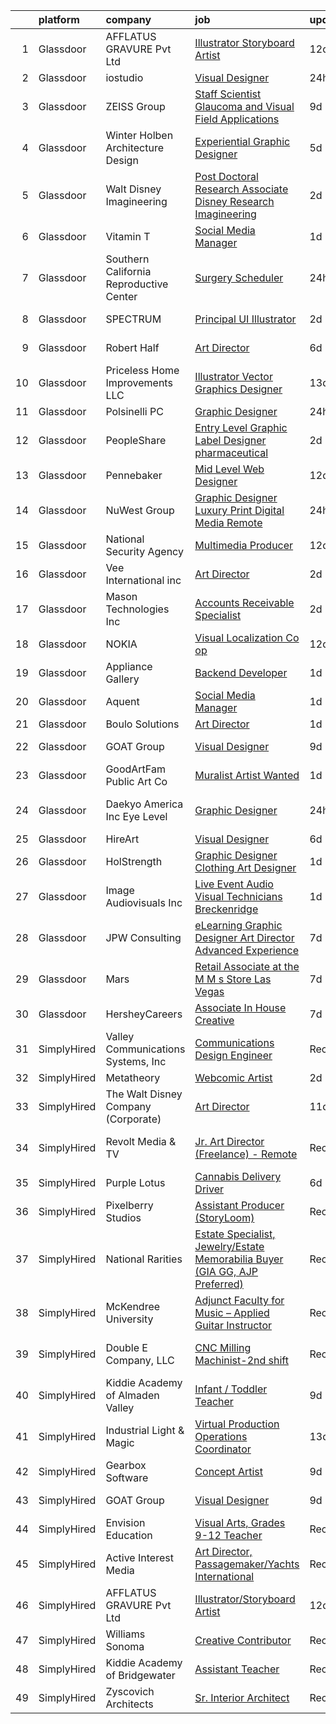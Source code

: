 

|    | platform    | company                                 | job                                                                                                                                                                                                                                                                                                                                                                                                                                                                                                                                                                                                                                                                                                                                                                                                                                                                                                                                                                                                                                                                        | update_time   | location                    |
|---:|:------------|:----------------------------------------|:---------------------------------------------------------------------------------------------------------------------------------------------------------------------------------------------------------------------------------------------------------------------------------------------------------------------------------------------------------------------------------------------------------------------------------------------------------------------------------------------------------------------------------------------------------------------------------------------------------------------------------------------------------------------------------------------------------------------------------------------------------------------------------------------------------------------------------------------------------------------------------------------------------------------------------------------------------------------------------------------------------------------------------------------------------------------------|:--------------|:----------------------------|
|  1 | Glassdoor   | AFFLATUS GRAVURE Pvt Ltd                | [Illustrator Storyboard Artist](https://www.glassdoor.com/partner/jobListing.htm?pos=130&ao=1136043&s=58&guid=000001821f8c5714a59b5928d08d68de&src=GD_JOB_AD&t=SR&vt=w&ea=1&cs=1_23368a45&cb=1658386667724&jobListingId=1007993914012&jrtk=3-0-1g8foolqjklvv801-1g8foolr3jcbi800-c403801fa18c8bfc-)                                                                                                                                                                                                                                                                                                                                                                                                                                                                                                                                                                                                                                                                                                                                                                        | 12d           | Remote                      |
|  2 | Glassdoor   | iostudio                                | [Visual Designer](https://www.glassdoor.com/partner/jobListing.htm?pos=127&ao=1136043&s=58&guid=000001821f8c5714a59b5928d08d68de&src=GD_JOB_AD&t=SR&vt=w&cs=1_d253d57d&cb=1658386667724&jobListingId=1008017607919&jrtk=3-0-1g8foolqjklvv801-1g8foolr3jcbi800-135c4ac9316f0e35-)                                                                                                                                                                                                                                                                                                                                                                                                                                                                                                                                                                                                                                                                                                                                                                                           | 24h           | Remote                      |
|  3 | Glassdoor   | ZEISS Group                             | [Staff Scientist   Glaucoma and Visual Field Applications](https://www.glassdoor.com/partner/jobListing.htm?pos=105&ao=1110586&s=58&guid=000001821f8c5714a59b5928d08d68de&src=GD_JOB_AD&t=SR&vt=w&cs=1_0b6c4335&cb=1658386667721&jobListingId=1007998783325&cpc=32EE424DE2B657EB&jrtk=3-0-1g8foolqjklvv801-1g8foolr3jcbi800-b7af2ba83ee4bf3c--6NYlbfkN0APGjrfuLgE7GmOqvlNb-vrbT_Hjdj5DhKxRQaYk8SXBnmOwZaoUr917AJKcF3O52tZXwhiAboMlMwM7t0ufb33Op8mTvd1Hb6tdMVnC_sz1i0BGQPQcsbSP0gR794OuTTonRTljl-fEn4fH90VdyEy1o49lYzVN-xC0ROgNlr5oZlPWGXgrFaNzJoCVImmKLd3VDmqkFe5zVufPIuJQkNq8aNzymqPxE6h5-GHJT1U34-lXbaQm5e-K8KZgqUnTY_LSWPB34bIBYgpxKluRWZ7gjU8yVXjxdnd3q9eZRMDsyYb4UT7JIQE8g4hS3s7x9coBXzZADQUnRH9Jg50SslRPfN0-uDMxhFuYas6ocpuyjd32IjFTTftAKkZmCteBSipnaQ22jc_rzkX2qtHIM63U2uhM-TpDvUrTS_bhEZOJj_yG8RLErc6AlAT7xcS6VtUzaSUTWy_W_ZFBxkY5wh6QCZwNUaTTOjL4rbyZggVnxp4axA3YO5scahK7zQ00msjG_SJwUr_od-sOE51eks4NlO2pXDux0oyrdabey2L-fT_7MpPpzUViiYU1s5saZ4HT2MZCsV5kpdLJFOOvrMzunahmFxfLVpTVTH3WrPtgqQMr9ZU1FszkKe3Mh6trEcYNNxD9_IyvRYY_xBquhFsMuvT3P9vASIOa2x7xhGj8Q%3D%3D) | 9d            | Dublin, CA                  |
|  4 | Glassdoor   | Winter Holben Architecture   Design     | [Experiential Graphic Designer](https://www.glassdoor.com/partner/jobListing.htm?pos=108&ao=1110586&s=58&guid=000001821f8c5714a59b5928d08d68de&src=GD_JOB_AD&t=SR&vt=w&ea=1&cs=1_d18059fc&cb=1658386667722&jobListingId=1008007939737&cpc=1CBFC3E34E2A31FF&jrtk=3-0-1g8foolqjklvv801-1g8foolr3jcbi800-7533a7de50abdb8d--6NYlbfkN0D9WMuHyiUFRAVMw1vLb9mgfRMEuOrfRtKWHTw0J5TN7iSKJUY5pXAqhTZVih5QvTBCVu0gudC-AyRxMoVKMBCKILS4UVqwaUvznjP7OZ-xIqYT1P5laE94P7I490BgUA4ShgKyP-N1lvatgl1PBSlcSFxr57yeaBThktCu2K62TgU-b0K39lsgXeVKdPgHe4kycR8Y77Tf_dY3ZvEQs7sYcyM0V0pPAXPXLWoOEixaMI9O1xlqQbGrGfNq7BFuew8xL0yP-6hxlV8Fkoe07KEyAEG8Qfr1k7ZPOeaVuXUL0mvFNzQ0IecStx_6YNaMk8YwU9bU9G0GZ1koX6CZm5UNiEZim02c8q46IlNbQZBFfeU_rpppXK-wRTmhKpDWjDI3l9t0tHNiqovmyV71eklKpNwhhWmtHgfrLUM4mQaPIoIoiaL6VACQXTTfXgjujbNRACmZMz91e3aYCtSoEcDun0J1O3PjJbBa_3kwPbsxDLsSjPdFqy50l3aiw-mUD0my-vhriZs7yQ%3D%3D)                                                                                                                                                                                       | 5d            | Kittery, ME                 |
|  5 | Glassdoor   | Walt Disney Imagineering                | [Post Doctoral Research Associate  Disney Research Imagineering](https://www.glassdoor.com/partner/jobListing.htm?pos=109&ao=1110586&s=58&guid=000001821f8c5714a59b5928d08d68de&src=GD_JOB_AD&t=SR&vt=w&cs=1_c67f6a09&cb=1658386667722&jobListingId=1008011554138&cpc=84DBBAA61F05C438&jrtk=3-0-1g8foolqjklvv801-1g8foolr3jcbi800-d0897aefc757231c--6NYlbfkN0DAFTyt7pbDCC2JPO79CSdi1dIb81yjczP5qsKcZIxgiYm3-7g-689UDqHItQTwke_hFTbhKP5CtjmQ-yRvez1wZHkagfN8YsoIQVhHkoT8Dan3narAbrli8cz1R4zr7VvZvQj6n4Pmu17CtoJVhqU_4xurgF7Ll27reiW8orgoDG1Y_KklDZhC4_a6VlOvfW7bvR0Qwc8jglmm5Sb8g8sf4-JsVZpUk_jvauefMEojBgfT9S43XBuJaVS1vAu4kYK9YjxlRZG_YAnG8RmswvsJfzNbQVGwG5G45AXXL7mF-g04HkCH3tCizHbzI1wgHvU_LiwUiaHMXZ_tO9YBK0lM_ls-OTeppphjvAZOqtHLP-MYwImKIPX_Z9DaX8OP-n7n1cy05BmojRFKlJp1qnAJ9vWoFpyedJSys19ZbJ6c4k6D74A2cZGo)                                                                                                                                                                                                                                                       | 2d            | Glendale, CA                |
|  6 | Glassdoor   | Vitamin T                               | [Social Media Manager](https://www.glassdoor.com/partner/jobListing.htm?pos=124&ao=1110586&s=58&guid=000001821f8c5714a59b5928d08d68de&src=GD_JOB_AD&t=SR&vt=w&cs=1_01414340&cb=1658386667723&jobListingId=1008016071593&cpc=F41FEAB56D215062&jrtk=3-0-1g8foolqjklvv801-1g8foolr3jcbi800-f2585e7284d2fde0--6NYlbfkN0DMrcEu7yrtATojKJA7cEzGQ3FdRGWLh0CZQInL4ECGI6k5tN82kdM0OKoro5eXmjoPaHOEqXxOHcUYCioDbqa4dPDtwsQyrnDgFLtfhsf-zncfR2lrnZnjhOK9KeCKbdtcHqrv-9A4IK2NpwT3Vw59dlThJqdTqrWaQzGImu7EovgyX-R9NJl-c-FV_an8XaSiNpjB2QLwLYqnqN-lK7D30WsiwZGd2u9yaelMaJ0T13SE53gumNpoinI_2U8tYPwDKgbgzxgVW70lcNS_NA2cepDmOYPr5-jC3zv_rle1GsD8RqqIPhB2XaQrQgiMkBsgcwYqKhU_Fu77XHkfWFZDiOW-ROtU-k3RWaNo9fLlezzEmJG8mV_Eg89dvFh_g50mx0NXzQwOGSdNDllICY5H4pu9kjWRlRKJitV0Di2QcK_bym4Lqk7Ktkpz6b0wkxrMOBlmcdEOxU0a-Me3DjpO)                                                                                                                                                                                                                                                                 | 1d            | Remote                      |
|  7 | Glassdoor   | Southern California Reproductive Center | [Surgery Scheduler](https://www.glassdoor.com/partner/jobListing.htm?pos=112&ao=1110586&s=58&guid=000001821f8c5714a59b5928d08d68de&src=GD_JOB_AD&t=SR&vt=w&ea=1&cs=1_61d0aeee&cb=1658386667722&jobListingId=1008017811723&cpc=C19BE7EA145E205E&jrtk=3-0-1g8foolqjklvv801-1g8foolr3jcbi800-daf10fbd58ac30ad--6NYlbfkN0AY4guaBc_odNxnJHTncvfwFu86WvDwtbc_K-gSZc1x5K7wdWHYCJnRgF87OO1rppGfTstEPVpo-ar4SBGoT7lyrink2XAlGTIyZEQG9udwm2VnFhgsYCkNQJJpxb062Ju_sTA6JGox9ME-qchQrGIkd__xlOze_Ub_CjJMV0gGxCJc9Z7i08jNJ3ZhRwyc05rSiOXOyJb8Byjyare6uESlyg31ymKr7dwzHu--iDAT9_hSaT-r3oIZXJNmQPIZGPwmYOOGMobBX9M45WPK2OroXD6CiwhfFjanBWXUD7SOWyln065gwE_H-XuTgX-HY5ScQCqfohIyOXZsrhFgWR6YZWhjt3uB6odPbeDNnhOWQnZHSlT6wN39tfbdhyqmijqIE5ipxeE6pnOoD7QmB5NiPSYqTUeZwtqB8tVjR8sSDiEadJOoWfN4prXal4doKuR2AY6A4HX30-Nn2PLZAv_YF9H669uZOCRghTO-S-vGJbMD2PSPR-Eb0uKXlFbNR9E%3D)                                                                                                                                                                                                                 | 24h           | Beverly Hills, CA           |
|  8 | Glassdoor   | SPECTRUM                                | [Principal UI Illustrator](https://www.glassdoor.com/partner/jobListing.htm?pos=103&ao=1110586&s=58&guid=000001821f8c5714a59b5928d08d68de&src=GD_JOB_AD&t=SR&vt=w&cs=1_9ba370f1&cb=1658386667721&jobListingId=1008011648415&cpc=45DC3EB807283E85&jrtk=3-0-1g8foolqjklvv801-1g8foolr3jcbi800-045b5fe4a8fb1e47--6NYlbfkN0CeXNZYxOzgf11O9-TFJft4I5QLQjKTqoL33Rtx55G7TvJvoeF0OvnalWemQxNwsZvsXfljO0pRJIZulxY4Iww7HpXjXm-Gtpr_D1bpL4IwuUPQ6unsPUN9jJ_r1utxd2no0-UO9nklFhM2lh-lhzvm1nJccMHKQssX3qaw77bvydaevaawfbZ_i24bbkjThY24fP85dmkMwDnvzXLEVwdN8AIc5ZMpHf-5cWhyo6PusJly-6Y41gI6vi0f0g3zVwli-OIQL8TnOkls5WD0szGcWsgBGewUP-Lvbw6GHbOV5G5ntjeIlwqOcxeAGrshnk43qtnVutoCmhvwonHHAgJUaNkmyNz09Z51_sK2Coe4mQE5ybQwZea_NlbpKkF2cbIZ9Nh8OfcbVOvArGx9Q35w4gO0K0T3FzHpCabGsZPUkSgdPkiZZdpQ)                                                                                                                                                                                                                                                                                             | 2d            | Greenwood Village, CO       |
|  9 | Glassdoor   | Robert Half                             | [Art Director](https://www.glassdoor.com/partner/jobListing.htm?pos=121&ao=1110586&s=58&guid=000001821f8c5714a59b5928d08d68de&src=GD_JOB_AD&t=SR&vt=w&ea=1&cs=1_2c09005e&cb=1658386667723&jobListingId=1008006806082&cpc=451933188B21919D&jrtk=3-0-1g8foolqjklvv801-1g8foolr3jcbi800-189adaf153f90673--6NYlbfkN0CpzDdaQkua3np5pkmj49lKioZwmwxQ-yx5plwbYmV_M_naZz0UvX_-3Rym5RFfVn4BtoAGkewSplp9mAj4eT5jUwDfKOyoZXSfsb1jFh7dJIZ6rWxGJo9J6rSQqSqCXU7q8Vl9Ke0jn7_3ta96pVOIFnKt620_OgbLt1l25OEWsPGEeleBsmRwSd_mNU0YKypRDs-a8d6Q47jQWVzQSeqyWQgO8gFcVuraar6Oq-M-P6JJigzZBJK4vE9PI0NjFb6CQwUqPMJl_MfIw4lQm-i_elPR2z5nyfYK1jogf87MXWmWicabhoICu9hGiA_zNOQuTPkwHD04iQfaGDB3nHFjFiTyAbhDowk7FzvMg6YafW791_0L1BUmLxfk6LIaImIQEC8Pl5xN4bBeqssK67wfF_jd-cNK5Tzj7zdoK0OXptr0wls3XpYACCa-FqwHGztL0d6kShLOe2BrLv8ToM4Fe7wkhYpQwudxmV5s4D1rPL8_iDkzK_DD3xSJGL-w9dUk6HiGd1sQPUYmA_U0t5DtJaTNmS-1NyXa0eOf8-c5YLThrnYkI_sk)                                                                                                                                                                    | 6d            | Santa Monica, CA            |
| 10 | Glassdoor   | Priceless Home Improvements  LLC        | [Illustrator   Vector Graphics Designer](https://www.glassdoor.com/partner/jobListing.htm?pos=111&ao=1110586&s=58&guid=000001821f8c5714a59b5928d08d68de&src=GD_JOB_AD&t=SR&vt=w&ea=1&cs=1_ed03e7ed&cb=1658386667722&jobListingId=1007990351779&cpc=07D58528F3898F33&jrtk=3-0-1g8foolqjklvv801-1g8foolr3jcbi800-2611e5a9059534b8--6NYlbfkN0CO3TUFr4URSSPX6l5TkkvVasDt3AClMGcpanEz9GSmtas3hvN532OzG2KV7dqt_BjTS7KI1YO_YRHQFUtq3mgbsywGwSfCjmcTIVn8kRUrrLpWiQgzocsFqE4Fkmk6LdmdL0_OnbGjrDPxeEu8zEZaoNUSWde3zRV8DzoSYluHBsM0iSMw4YYUIH8cVsz-GWnSXdt2zdKClInXXaUVdkjg_xVqCU4GUePuJYaoAI5sASVU9jcB5OBUhGEgn_MI6QTjp1i5s-x24_ueKffHczP_3hTLUhBQ508JRCVIXcrb8gxJuWsG-nDDsOKKlMsdME_UT8IlDqhBJGTESh8lTWz4vLmFGIMgDzwln5T9HlMCltW2hn1YHWwNJjGoHE3dv7THuvvbSbNDwnRXeydDZyZExPfkiZSJWmg5ZlyjAm0ICaHdatQ-WKQTSTwqgTrXf93BjYzXTIOUAnW8kgmXSXHeEC0Cqp0P-pZAF7FamQQPTJwI3-XRXisDVvfmnoBmeKXQrqTZe10zwighTsuz6w51)                                                                                                                                                                          | 13d           | Brandywine, MD              |
| 11 | Glassdoor   | Polsinelli PC                           | [Graphic Designer](https://www.glassdoor.com/partner/jobListing.htm?pos=115&ao=1110586&s=58&guid=000001821f8c5714a59b5928d08d68de&src=GD_JOB_AD&t=SR&vt=w&ea=1&cs=1_7467477e&cb=1658386667723&jobListingId=1008017682694&cpc=9DC6E4D8324653EE&jrtk=3-0-1g8foolqjklvv801-1g8foolr3jcbi800-a6ed0c7809ee46b8--6NYlbfkN0DabzwOHJTuDmxoknmx9nk_l51Oq8I8VI_I8dHOoLJR4X7_DNkkHhgpPBW3Ar_GKOiFDfyxpgMgmFGlF7OZQPD_lTUx8575yagMq6MrHte5QjyGFuhNKMeSFO0zGzfUj2PeUJ8o5PzEHWzlTGXcBDLJMVb5N9gylJxq690VW3k3gfHhfYDeae5fOLqb2JayOrCJ-COvv8BJIIChyTWtLZstOkEp16rfsDRbZ8vPeXV3dov-IImozh-ZavUxvFdo4l4Vm3In378kYmQfX12DM0Hc-0Tvg8Hh-8iiLdPlMgy_Zvo_0dfaF_qjmMeYvOfNUpRcxwJZ8OObIm_uNAsoIcRiRidRsLoAOffYUeHvIn4X2U8hw2JG-n7M9mJjAf8A1fkSAdKuEToxs_-ekeJpvrq0-UVNvFpvcvRBiZeGgyMFSrNpiTqYKhsCBBlYDqXg9hKwyUa38ABR3CoYOb4PuwgcVZP_63XUH6jS9i4zf6DTrzaZILbqc0WG2sFUsvYlVpOb2mzBZs-Hug%3D%3D)                                                                                                                                                                                                    | 24h           | Remote                      |
| 12 | Glassdoor   | PeopleShare                             | [Entry Level Graphic Label Designer  pharmaceutical ](https://www.glassdoor.com/partner/jobListing.htm?pos=120&ao=1110586&s=58&guid=000001821f8c5714a59b5928d08d68de&src=GD_JOB_AD&t=SR&vt=w&ea=1&cs=1_45b8378e&cb=1658386667723&jobListingId=1008012037000&cpc=F4EED0218A761C36&jrtk=3-0-1g8foolqjklvv801-1g8foolr3jcbi800-9cd65cb3c4429474--6NYlbfkN0ByiknVCCsn-Fdfb-H8YrvvjNLbyRNQUi7msyOYytdPvKndEnLnkpjgiAPxrgdqYlKoVkkodZTx1r5r9egFAnVP4PL-fGLjTUKPDrk2-zUSlwkY1wlB7ClL2QUKmZk_oXpmnslaMn6RAjibgsJ7dWn3M_n5U8Huq7VIRIFckPDm2yPsXWFZhTogfrxvPYIdR0IvZXe0O8KC687kjEEAUHk0lBW2DPG4LBIkMwR_vUSA1VJAYApqsdD3UzvFfTDU7VDdaE7FeTNyW0sGPaT1q2XTztmlvQMP7X1fhLNfwnUphVVYnU53ApA42e2XhnEakH5rGwLB-Dn3rD6b2Y-KYBAPYwtJpstUydsEbaeITGMt4n1y2I6v-oXTm4wBugbcsx0CXU1ficHykgZolgEYcP5na-s8pA9O469jMBefUSx7QTVwTE_LsAewwXex_hg5wlxXKu8JhKrEIb9Ic0S6crDo2GNbCrvC9LBEPAE_9IDKSiGpF_s3nLo6CKuUA7yVpcn-igto9-_OuYM7JEf7c161i-j2ZfxSI_373MtvRiyftQ%3D%3D)                                                                                                                                 | 2d            | Malvern, PA                 |
| 13 | Glassdoor   | Pennebaker                              | [Mid Level Web Designer](https://www.glassdoor.com/partner/jobListing.htm?pos=114&ao=1110586&s=58&guid=000001821f8c5714a59b5928d08d68de&src=GD_JOB_AD&t=SR&vt=w&ea=1&cs=1_ad1f542b&cb=1658386667723&jobListingId=1007992914380&cpc=334ABAF5D42DC775&jrtk=3-0-1g8foolqjklvv801-1g8foolr3jcbi800-09f7b357db24a266--6NYlbfkN0BqUN6ztqptJ5eG394UO-ZfSRZGZkbpPm3u73UixmBvBI1Y1JxWCCSi4WD6T2NB-2gugfCPeo8ZQOUqAEtz66ZCnIC6U5F0XJKr1Jox5VrclONP9b6iMFBTOy58yKslxi4PmsPGdNOFX2yyjFl7ZGxSjiZNk-UbmLbgopj7iYK_0fPO0KhQH2T9X9_seLYZZxQ6tHcCBqtEu5iMgEPBvwec8KvH2I3K6swNE8eUq4NRja3N7E1lVz3ylKFHyWtMRhHH1SJxkOMVjzZonDP-xTN_JQONrbvYZT_0JY3RppCXULfQFPfV8ovRDy6vLJXm4nQ4SAF84c79RS9RP_o6ueQis3ryoBkHO36qW2qcIYmRNkSZE0t1xFFGqwsfn0R8BdhwXPWbXEbamd-3Ct617Fk4QV_BBIIjmMff9BVaYdKwkbK0J06YUJ6mMh-SB3wvkr7sB2d5DMJcc72hoSJF9LKXzzvsQt5ss_thnrSfPKzF674LW5FKkrqV)                                                                                                                                                                                                                          | 12d           | Remote                      |
| 14 | Glassdoor   | NuWest Group                            | [Graphic Designer  Luxury Print   Digital Media  Remote  ](https://www.glassdoor.com/partner/jobListing.htm?pos=119&ao=1110586&s=58&guid=000001821f8c5714a59b5928d08d68de&src=GD_JOB_AD&t=SR&vt=w&ea=1&cs=1_5e3851ad&cb=1658386667723&jobListingId=1008018246750&cpc=6FC5BA77C9A4CD78&jrtk=3-0-1g8foolqjklvv801-1g8foolr3jcbi800-86aeee7ca621c6bf--6NYlbfkN0DWCPMblvXmg65e051I_4RS2vwM3HfOIbdzHgj0Ry8eUTX2grtM8WtZedPS-r9tmH-it_c58YA3SJkQIyd9c9uCjTqEP9O2jUZQ2ifxV2g0TlZ52NYH6mne5Tx4hww6hsJ-f_HF0cTEOEQY-ofhY3S2GN2hVGt7SSsYTf3n16X2WmTNQN5dzj4zwdnbVHQnCyaRW0wh31nLwORJEuSiD5HBiYE4hyU4EoXvWjbZHqyG4TOwdnll0B80s-ZPrnGFso04LlxObY5GpMpmVjUK1IdvURxQRqQnsUcz3Omx3smYvQ3bRt73nn3BZDofgfs4oT97LmC876jTkY3H-_pBP1foZXmz8Fr1jCWMHpRUxQCGEznfvwfMGnCa8Dtqxx-T5_K48-YbfkHHLoV3nXsLbFeqyR347TAjGmrNTYMMeDSmN_ekRa2O7A_lry9QXt6C00kL80iDaYbQGp6tpPLsNL4gmuCUB-s7HR8CCrk19EY_UpoTovfiTXuFll5tNxez69SYenrxbZfI7hVXzm-peLt1)                                                                                                                                                        | 24h           | Remote                      |
| 15 | Glassdoor   | National Security Agency                | [Multimedia Producer](https://www.glassdoor.com/partner/jobListing.htm?pos=107&ao=1110586&s=58&guid=000001821f8c5714a59b5928d08d68de&src=GD_JOB_AD&t=SR&vt=w&cs=1_15c99bc0&cb=1658386667721&jobListingId=1007993375710&cpc=AF770993EC679D41&jrtk=3-0-1g8foolqjklvv801-1g8foolr3jcbi800-220c831acd0bd84b--6NYlbfkN0AC5S5KfpcrE62cRuYLg6qW_HWiPjKHP06qk-AGfbwYtGlr3wcSMURH9oqKq1q2FCeFdF-hDASgdfb-tVnNfNiv33OhXMBcetZrCWqK5PvNEGBbxq02kyraPivYhiIaFSxNcGgWJ-bzkon-S78Jn4FQOuToT1FsynWmW2qfQQnLBej3aPdWHPQ0IZA2NtPkxnzpDXyNyb949Z2hvRECUUMWoTroAYCb_i3C51BGA-CNEZU8ppkI-C7zGfBxZ7w13be5EhId1bYa2Y5yV5dyuFXD4eQeskBdPiHSLzPyJwSVIh_D-k84bU489Dn_Cq4DCc9dM14sAR9gIZgkyQY1gstDHElbz5gmYvEN3iVZMAiky5OkLr3xYn1T2SZACGT4yIRLsZQkFxKagLWE_9PkXL1psrgFV_ZFGax5Kc3wCfBLLuAL7zq8Xn3tTOs_gXkHQsDYm78VNs5x7ClAPfllTcln5yO7U-2-kQI%3D)                                                                                                                                                                                                                                                    | 12d           | Fort Gordon, GA             |
| 16 | Glassdoor   | Vee International inc                   | [Art Director](https://www.glassdoor.com/partner/jobListing.htm?pos=113&ao=1110586&s=58&guid=000001821f8c5714a59b5928d08d68de&src=GD_JOB_AD&t=SR&vt=w&ea=1&cs=1_9ffcb986&cb=1658386667722&jobListingId=1008012096590&cpc=B076152010A3B66C&jrtk=3-0-1g8foolqjklvv801-1g8foolr3jcbi800-280d21d98f6d21df--6NYlbfkN0Dr6IKwl4lkWnAOZFGyO8hF2TMBrUYSqKPpHH7znGLbnsjvVMpQ7-eveiYjoB_rmKX6iN6SJnSRg7b5hza-xotHDs6isXPf2WCyaeo0vX9AbXl5sWRX9fadHAd-5alw0tkD0M7hNsRnHBD1cKQO-RrPwTMDAVfDnc1Fjkbz-CruxKtoxFXcjJWefE1BEM_o4GHq1jo29EXdU3-OmRggq9heSqYQ_lI26b6RZ612TgQ3LKphPr35_ZRkSsNMrDN1-mpmvEpruz9B4YmXONvG7sdluULVqnF80TSXTuO05jM2UPQbVGqMLN4q7nozvUeg4rDi8mf5_EK4qqmPNdUHss2wFnEYWlSQOvi_gyjS-uZTXspI4i26r64pceQQcYaE_j3z9RHytBGy3Q3szGtQleHb4PX86wVoPesViarJxTOy-26ZvPpTMb3f68bD8uWcL2UFTkGPNvoE7mDCBgUIoL3sTZ77hpMP0G9dLVTVKoPfGjqDYxrCDvVVoJYtHS0vduA%3D)                                                                                                                                                                                                                      | 2d            | Garden City, NY             |
| 17 | Glassdoor   | Mason Technologies Inc                  | [Accounts Receivable Specialist](https://www.glassdoor.com/partner/jobListing.htm?pos=117&ao=1110586&s=58&guid=000001821f8c5714a59b5928d08d68de&src=GD_JOB_AD&t=SR&vt=w&ea=1&cs=1_8c52ef3d&cb=1658386667723&jobListingId=1008011963982&cpc=A65DF3A704A48F9B&jrtk=3-0-1g8foolqjklvv801-1g8foolr3jcbi800-b75e7a6920462065--6NYlbfkN0Apfh7xeHbvUjLQ8tAqjADf3eHVdEQvy6kCwXzeuutrOV3eNus9WsoNzEvwuMU3S-w4-CMe-haIhfX8YsY8lZNlVQW6VsEQHwvCsVQzH8TH4q9m0mzZekqLjUvZ6LWRX1n29vxBO7aUm41ce6fuySkdNJOed-_PZfm5XRl0hFUODCNymXCB2mZp3MMGc7anwDsdMXYXcO7KBpr9odczb6vrRsmh8li_XNkodEtUMGxgC0uD0mLyjuHiV3srHNnl58O2377rUnzrm-f2CgZMBSCPPzF1LqmBwg0mFit6pJanu54DlsR-HLH1jwFzs_oWjnY2Sklm7rsWQ6IT8PG7rf7PgJq4uQ14NEZcdG2dRVJirwRpOFaliyflIb-KatrTIthJDMKgztymBxDkZWodR88GGZ9awuWdYfOdSPQJyK8X7Mt-PkUrMgLb0tfe1P_sSUQSVLTq2e3RccY_mdnEDwe5ytgmJwi-HG1vGMkPtu6tej_SCEvoM0-eeqstvDPScAYovSweZ7rXGg%3D%3D)                                                                                                                                                                                      | 2d            | Deer Park, NY               |
| 18 | Glassdoor   | NOKIA                                   | [Visual Localization Co op](https://www.glassdoor.com/partner/jobListing.htm?pos=128&ao=1136043&s=58&guid=000001821f8c5714a59b5928d08d68de&src=GD_JOB_AD&t=SR&vt=w&cs=1_cb94777d&cb=1658386667724&jobListingId=1007993894107&jrtk=3-0-1g8foolqjklvv801-1g8foolr3jcbi800-50c1e8c4a099e8cb-)                                                                                                                                                                                                                                                                                                                                                                                                                                                                                                                                                                                                                                                                                                                                                                                 | 12d           | Murray Hill, NJ             |
| 19 | Glassdoor   | Appliance Gallery                       | [Backend Developer](https://www.glassdoor.com/partner/jobListing.htm?pos=104&ao=1110586&s=58&guid=000001821f8c5714a59b5928d08d68de&src=GD_JOB_AD&t=SR&vt=w&ea=1&cs=1_d213a784&cb=1658386667721&jobListingId=1008015204321&cpc=A8EA696C92E7776B&jrtk=3-0-1g8foolqjklvv801-1g8foolr3jcbi800-04df99de1115416d--6NYlbfkN0B7asqLSFTVh84QNhoMZnykEkqd3VzFRgpMd30Tm6Y5VAR0GYQIAhTEALcfM-Zhn9fD8bVtsauWf2bJC5qsUBNxWxzwk8a96xOOKY9-19yMMvHkehMIdjOaJoNB6m7LaeaQjQKxJYW3mWfW01ShS2-S48z205dlIMX1ezKrikYn70SO6_3EOjciYZ08OXw4R_-UxcuIPfru7r8sB4cStg_95H1Od1rZ8LCsp1XR7q57cd5swW5rcxGoAp4JX8_tWYVIl-K2AxD50CpEgT7YSF3pewe_eUC4GZrLn58TbniacXnNSRRA0u_rtM9NvlzkVS9I8_GM59blpSuQoh5mym7OTjk09CF7PiXlD_sFdj45pe-Ju_P1lAoGUwlWMWL-qbc_nBvbguxAnotK6r_eoUrPA7orACWB6Iyzu-vrf37qKddepGV033upUYJdbZhRIdrf8mkxSkWBrkUMq0xXm2jd4fwmCh-3u7XAjqMtElcn4oVEu4hMf14qRiQktuqr2AGPcdegYESSQA%3D%3D)                                                                                                                                                                                                   | 1d            | Brooklyn, NY                |
| 20 | Glassdoor   | Aquent                                  | [Social Media Manager](https://www.glassdoor.com/partner/jobListing.htm?pos=125&ao=1110586&s=58&guid=000001821f8c5714a59b5928d08d68de&src=GD_JOB_AD&t=SR&vt=w&cs=1_95d5e458&cb=1658386667724&jobListingId=1008016143646&cpc=8795CF9063CD573D&jrtk=3-0-1g8foolqjklvv801-1g8foolr3jcbi800-6b240e2138920249--6NYlbfkN0DMrcEu7yrtATojKJA7cEzGQ3FdRGWLh0CZQInL4ECGI9gD0Wolx9R2EDT7B77c2cTxG_q4JVjKbQCZWnRJe5z-CwGInNuztT2YwgfZNypM0kSeU8lfurauqlRU5tYwVycbN98c2jiW093V2y5tgokHYJjUvYh7HGbOZnUSd6j67B2j5PIhYIsgE6kcAYmhdq3SbWZLe-0tP15fkRAPDysTOeG_29X-IFA9HNvOoPaCnWNZdgzsOBkv3s8L47efTbL6ddnkusEnYKJLf1BTvIA08cARBQ4Nkz0nd3iKeRZYFcYpQKA7FS_kejPXTiefvtjjSTJhBvTNukus7S8ov1O4mvEm_lfcQaw9_o03dNtbqFE133Wc3Qbnc5YTCzrFoam8LLLRKWVDaH0S3NRdAGPAritSnrm2ImdK_dCpG7e93hszigEAqECdzCS26hHoFYbpauiMbw1foYzm3O9vRWb1)                                                                                                                                                                                                                                                                 | 1d            | Remote                      |
| 21 | Glassdoor   | Boulo Solutions                         | [Art Director](https://www.glassdoor.com/partner/jobListing.htm?pos=118&ao=1110586&s=58&guid=000001821f8c5714a59b5928d08d68de&src=GD_JOB_AD&t=SR&vt=w&ea=1&cs=1_8c442a31&cb=1658386667723&jobListingId=1008015049216&cpc=B076152010A3B66C&jrtk=3-0-1g8foolqjklvv801-1g8foolr3jcbi800-39624967cd298484--6NYlbfkN0D27ridyL1cQZM6mrVFW_EFdxxojA_U9myCx73wBqri-FCJMhMa0-S9wi5SOjRz7GOlXE_VKI0ivGMr2iNwS_dD-xau2yFhbKvU6nVlQpEs0Tx_OlkMiFBVlLBw7kJd2f4gTA97EmJwCa71PCplZPSnq_rVMf6uvsRg2SKrcAshFO8DX4jYqzJnN5rFCP--k6ifUZfFYS4lwHVCJf-0NOyrQJPHeiM63nZAv75DM1KOK_tJpVMo0U3tYNeWHQVxC6ypj83L1ubHgKHnq0layv1ft8baKFc0zEcoS1062G8PEokX3zeENh_tN3O0DSCCCrUFDbl-NBfO2k1VZAok6VEa5FbuSnWPlgONtPq1Rj17pLa5tgkd6XYYymtjaqYsEvf7WsHbHhg1gQETPWwyUoUWbgmtCXjtAXlIrsoL7XdEPKBrjClBCa4yLkWRFaKgjS7E2iGIXP6GasgZ2G_oe93yNqGkxWxU6U1baEdVwuJuwyV_oFvgyn4lHbGuvhR-P9niC8aNkyLXIA%3D%3D)                                                                                                                                                                                                        | 1d            | Remote                      |
| 22 | Glassdoor   | GOAT Group                              | [Visual Designer](https://www.glassdoor.com/partner/jobListing.htm?pos=126&ao=1136043&s=58&guid=000001821f8c5714a59b5928d08d68de&src=GD_JOB_AD&t=SR&vt=w&ea=1&cs=1_c02af326&cb=1658386667724&jobListingId=1007998032082&jrtk=3-0-1g8foolqjklvv801-1g8foolr3jcbi800-4dfe2c3baada2ac6-)                                                                                                                                                                                                                                                                                                                                                                                                                                                                                                                                                                                                                                                                                                                                                                                      | 9d            | Los Angeles, CA             |
| 23 | Glassdoor   | GoodArtFam Public Art Co                | [Muralist Artist Wanted](https://www.glassdoor.com/partner/jobListing.htm?pos=101&ao=1110586&s=58&guid=000001821f8c5714a59b5928d08d68de&src=GD_JOB_AD&t=SR&vt=w&ea=1&cs=1_8f451ed2&cb=1658386667721&jobListingId=1008014373736&cpc=4B4B39186BDA197B&jrtk=3-0-1g8foolqjklvv801-1g8foolr3jcbi800-8e1d98ff6d490da5--6NYlbfkN0D5EoDI19pzLD_ZoAvoqM1-O9qeTV9KvYbDAr1-bMzVcQf2IFddxPxdUXVTebcQtu8uE9HaI6aBkK8S_bVtKde_2uMK5DrH4SUKhjbxPSAy7sqATnbKX-ESiuz1yykJLQMBpLUdpk70h3EbJeE5FthqplMxvQm7O3hs6CxCJvjSG4epry6QkMbxPAmqFC4VQKPC8fn8j8PxqDC6HevmxKwFoUNOYl559P8DmuNHCSB_Qrpcsk8pTcCGQcRrf79KYDrLHBlRG0zkujTyE-eerMoiEomYWlPfECnEhouchVSuNMDtJjpp1dCQqGYpHDQ2oi9sQbf4veQAIWX81ACpLWLYa0ZmN-xAJNKGzNbPzLHVK-E4O5OZ4pBNMx7a39Fz8OGKfzRU-lfx1Vb4tKF5Uls4x7V9_Z2Y9tH9qT9IMnQuUujaTLbmykSsdlNSFdWFsGqwff0bhtmcEfGXr9YltQ8XBLwVhI68VCaJpStNfCzvlFi33P-xla3GTHvWpl9QxQI%3D)                                                                                                                                                                                                            | 1d            | Washington, DC              |
| 24 | Glassdoor   | Daekyo America  Inc  Eye Level          | [Graphic Designer](https://www.glassdoor.com/partner/jobListing.htm?pos=106&ao=1110586&s=58&guid=000001821f8c5714a59b5928d08d68de&src=GD_JOB_AD&t=SR&vt=w&ea=1&cs=1_b72c509c&cb=1658386667721&jobListingId=1008017650135&cpc=5FEB1BEB8E14EF52&jrtk=3-0-1g8foolqjklvv801-1g8foolr3jcbi800-d858aba460849d32--6NYlbfkN0AYUfIZYEnw0ZWLQ15-hEi6qBVkEbDaUIDtRag2rCwzGAj3vo72XA1axtogUjrSD6iE1JGB7_XAkS5O1B0R3UTl-10yR0U7K3NuegQyrJO_zwixnAMN4UtDPLB-oQtzynI2E8vOQv8hdpMhjf8jLkqKb-2ifbbym7I-g12E6AjjH1gk8339Qb8sDsS7Ufn2VIPkRaiO7NEk0wcHMoI-vXryuk0lgHTPGT558zvpNd1PUODm8KI5EJLDS_jaBQhEdR5rzMWQkBSEfcEyirF1Rf9fc-orhgnBSCYH16e_6Vu4brKUVo5uW2iNZSxwJqnbjOC4a3IP7N9OyVlQlR8dT2bE7UQ6HY_abHz9_DGOiI-E-5y-VswAZpUExT8W_q1qabwM_ZmWTV7lEyWeb416fr2Ze0R2UlgrIq9d-platXVbsZdKQlpJkuYOCX3BM_9r6erzakE0yWmVGvajYhUlZISWVsQ9Hrz0p2LmSCOq13qCSnxkHs1neWYa-5OXu1J_4wQ%3D)                                                                                                                                                                                                                  | 24h           | Ridgefield Park, Bergen, NJ |
| 25 | Glassdoor   | HireArt                                 | [Visual Designer](https://www.glassdoor.com/partner/jobListing.htm?pos=123&ao=1110586&s=58&guid=000001821f8c5714a59b5928d08d68de&src=GD_JOB_AD&t=SR&vt=w&ea=1&cs=1_9d41506f&cb=1658386667724&jobListingId=1008006990165&cpc=8795CF9063CD573D&jrtk=3-0-1g8foolqjklvv801-1g8foolr3jcbi800-707f6ec11249c099--6NYlbfkN0DSgjPPcnEdvoK3uuxfISLALE6pB1FR7YSHOr_tSg5_QGIhoz_2VqUepdcKLBLI_zQsemZvjWbTmuNU-8qD_5yZ4Wkv_uXn2T-bUm0XKK8bPwPvaWQSs82hJtIXOIR23d3hUCuyKasdapFmOqEz0PaHbJCY_n4FpUa_TzCXZMVtsOZ25JsI9TZ-GM6Vqj3sZssm1S-RDomH9ES-I24-1rbn0t64I77TpB_gIAuwKw9W8DxqSWN1AmiBbGtkNQCSK0-pNsn0smja5wajGVKOctmUb9ekkveW0rd6Q1TLvbRCbYPV5w2iuWb7D593xnsvHE7QnIas-lByAQcFH5L3cR3ZgiYSMAu3YQZaUUtU_pr48PVKaZ_DNtvasmkxsFTfgqc5f4GrgT4CJuaj3DnStJA5UnpUSWUGuJFOaXs8i4eET76f8roO2ucVfVWimI86c9z1EWUpcNUw3t2scelcTfoXyTVAa32orlDj_MdYjpcg1IgesWP959CvnzsP2Jn9RVPku2AvZIYSJX4OatRs3Tbp_fEkas1uc54rJwfCgMV-fF9EILfIdxm93b5zW0xlomU%3D)                                                                                                                                                   | 6d            | Denver, CO                  |
| 26 | Glassdoor   | HolStrength                             | [Graphic Designer Clothing Art Designer](https://www.glassdoor.com/partner/jobListing.htm?pos=129&ao=1136043&s=58&guid=000001821f8c5714a59b5928d08d68de&src=GD_JOB_AD&t=SR&vt=w&ea=1&cs=1_4b6b78b2&cb=1658386667724&jobListingId=1008014791743&jrtk=3-0-1g8foolqjklvv801-1g8foolr3jcbi800-286bfbe2405daac3-)                                                                                                                                                                                                                                                                                                                                                                                                                                                                                                                                                                                                                                                                                                                                                               | 1d            | Remote                      |
| 27 | Glassdoor   | Image Audiovisuals  Inc                 | [Live Event Audio Visual Technicians Breckenridge](https://www.glassdoor.com/partner/jobListing.htm?pos=102&ao=1110586&s=58&guid=000001821f8c5714a59b5928d08d68de&src=GD_JOB_AD&t=SR&vt=w&ea=1&cs=1_1eeaa0dc&cb=1658386667721&jobListingId=1008015254854&cpc=87034903B3AB482B&jrtk=3-0-1g8foolqjklvv801-1g8foolr3jcbi800-41668a328a3e7d24--6NYlbfkN0An2wH3WPKNYq-h_yXU9a-sWSItRj_XpS2RQAdjkSXDzhQrq28oH-kFNyDHB-Keb6t3ajZ9KAymky3vYuQ7yQtSIl4w6OEI9RrLwfzoVLWfbpDi9se35Ipggg8zZjpP8t_5ZUuDBOwqOE6XDqayan0qc9A2azojNi7XJR_npwJAxgTL_rdL9tMa68JHv1wnZdS_IVlkucHqudQy5sm-GXzX6phoKgEPVDuD8hJegbDqX-d2JGm33UQMTnu5hfKBsif5WJ-Ibs8Pd7TPlqWot2YnwUel5OykYbtUw9CpW7HOdDXtCD-ZOwqMB7oibAn42sv9RVm_8Db4141mL2LHUQIzi7MfJil_hP54frnaQE0RO5aIMdXxn-mwKot8fRrT2L8Jpn-Nnxq9o2pBEgiVEM9wvB1u8ojoV5_jx_7hlyFdUQK5aENddeb1Ai3eiqQ4zqBQZTYz3qFjd7JqEV6euAkimayhfF1jQyhOl-fhuJofzpVR5Kp_sNdjekrrMsTPWFsgAFXb9DSyzw%3D%3D)                                                                                                                                                                    | 1d            | Breckenridge, CO            |
| 28 | Glassdoor   | JPW Consulting                          | [eLearning Graphic Designer Art Director   Advanced Experience](https://www.glassdoor.com/partner/jobListing.htm?pos=110&ao=1110586&s=58&guid=000001821f8c5714a59b5928d08d68de&src=GD_JOB_AD&t=SR&vt=w&ea=1&cs=1_e1588f10&cb=1658386667722&jobListingId=1008002630660&cpc=47CFDC01B3F81FAC&jrtk=3-0-1g8foolqjklvv801-1g8foolr3jcbi800-fda7671e979a5c29--6NYlbfkN0Bi-g4OEguhQEx4pjzkmulzkFDPdVMQm6g82nLRMcVRUF4a9O8XX7bQZKZazodw_Hk4F-ETQ50IEvawf62mrp1sEljZtncm0MCCp9dxaeFI_AB7sx3XynRJ4TfYINFrlTVnm4QC41zeHBBpQWIt_FbvlEOfUwI4lUAhLzOq56f9EIVtmdmk3XaMoOsYFgqiN25Rxo0f0HHaiYVDGApvvRXahj5sg1LygP0tpYtZcC5d3StlVusfdTSfv4gYucaxwVVvqmV2id-tXijoaUgRSb02Avik4WN4fRNFLuryaGLOlbTsC4LoVQEkeOR7rOTpdihe-in6WY2mt7W6iBnSgg22UAWkS_nTLfCRY-_Mkpqou9Z4rSyVC-R3biLWflbz8qaYBXmLeiLVV4CTQjstEv6CEmK7SoCCEo1TeEqoK38PNR7351gGjZD2QiQJ3Al5LW3-W23_qpV9c7teyXW0jq0LlYPaf3FKq1RP7ynV_pnOwr8cuV6JK365m134_esB6JKL8Mukp6p48DcMLdf5-Ua74zuEruK-rEZqEHhqV-oWvQ%3D%3D)                                                                                                                       | 7d            | Remote                      |
| 29 | Glassdoor   | Mars                                    | [Retail Associate at the M M s Store Las Vegas](https://www.glassdoor.com/partner/jobListing.htm?pos=122&ao=1110586&s=58&guid=000001821f8c5714a59b5928d08d68de&src=GD_JOB_AD&t=SR&vt=w&ea=1&cs=1_d6604a9b&cb=1658386667723&jobListingId=1008002917943&cpc=334ABAF5D42DC775&jrtk=3-0-1g8foolqjklvv801-1g8foolr3jcbi800-25c3ebcb6b379754--6NYlbfkN0CQV5aNX4e2QPpH2qP2LsySXAVi36jXrB3cJgM55rU7zt40rrFFgVVutvbLs8Tv4Or1DAd3Nj6pmd4EXGX3XmmCSJWgwnyg3P4uUY7UVbK6gzY3PAJLlE95-SD9Agk8ynVwO9K-W6p2MEz7nhKjh6oT-Jpo2QydVOPmMNFIf4ZkbDTTI86lRAMkcSj9_wZtRpTKYHdbD7kGUcieQ2l_Tsg-mJCIcTQqGlHQNLAT130MYZ31jshWKes2IHkzBxXP7elN4F3meb6EE8we9QTm17qQPN1Eall-qhggoIt8SMn8W8FblQxj2YmL4gpW4uspseJ36-wAK_Os42sVI95xfdqZ7A_DCL8zgBxLS3Q1WtgWNU4JeTa54LQGIHbwfPxbNLQwne3zCZJ2BctHRzcJd7FVlHNhzergonNjtcvaibxmbOBwupx7bEO4HEvIRjDqeDFaH8ryBx_sFdWcNX35D8-Iwe66sLbvdHboBQJ10sbX0-TGMcHeCIShTjzSdTBNQR7Sb_xi57sJfD9lDQE9trJp-ZDwHjlCoNUK9pZj1ypJtke_m5xoXz_h)                                                                                                                                   | 7d            | Las Vegas, NV               |
| 30 | Glassdoor   | HersheyCareers                          | [Associate In House Creative](https://www.glassdoor.com/partner/jobListing.htm?pos=116&ao=1110586&s=58&guid=000001821f8c5714a59b5928d08d68de&src=GD_JOB_AD&t=SR&vt=w&cs=1_091b0fbb&cb=1658386667722&jobListingId=1008003418886&cpc=FA84DF7EA1EC2398&jrtk=3-0-1g8foolqjklvv801-1g8foolr3jcbi800-6e3fedbd6f4dd5f3--6NYlbfkN0AYKk5ogfyAj9C7P9Fu-6I-xlYp-H0UIXVzX6_qYW0lqRWwRky-ThPRin15Cj2zrUtEJU8gMofrpeXVXDgnYfP3C8vwmBb25e_RRe2YhqoIsanWxGr51UsagD_PjJEjUljdS1sftcunGaYvNMnjINXIaxRrGqqlXOv5fwBl-4RxursNkx3Icz05knEdd1aVGAUgg_lAYw1v7XJUkJMj4TIuCurwQbT7pBzqNBRB0L53GWqWmvlBXzOkO18UOn4-6Cmjqg3nPzNPC6qzn0qIU-IQXSN8ppMJodrTVy67TiDlLnJpLBhnAj2lRtGvNzfkW2O81JQVQlJx18vtIo537JBroWHtducklVDOpKZ6cCfIkgXLMRaSmp22GNEwUvxvYso9z8unO6k8saOMXzJTs0e1apPkfOYH_ahmzyfmHoIIhKZLtNfkQTnehfDYttWeD8iNqvmymXu-JA3if7FQr7PhMK59bAvgNrZo2bugqIsXSqIKDVqIZyevM-xKVWcuMSJriemSkBGCcZ9Ns52m6kCqSR1qtzV2gOo%3D)                                                                                                                                                                            | 7d            | Hershey, PA                 |
| 31 | SimplyHired | Valley Communications Systems, Inc      | [Communications Design Engineer](https://www.simplyhired.com/job/AUo7E07w2klkxUe_MpJEXKAe3q6D53g2ij9loL_ldPaRLYQDHOrlRg?q=visual+art)                                                                                                                                                                                                                                                                                                                                                                                                                                                                                                                                                                                                                                                                                                                                                                                                                                                                                                                                      | Recently      | Chicopee, MA                |
| 32 | SimplyHired | Metatheory                              | [Webcomic Artist](https://www.simplyhired.com/job/Lon5lgaypp7RJIrc3KBBrNHMoD3_i3r6Cf5rvWMt4A15ZDFk3Vh_yg?q=visual+art)                                                                                                                                                                                                                                                                                                                                                                                                                                                                                                                                                                                                                                                                                                                                                                                                                                                                                                                                                     | 2d            | California                  |
| 33 | SimplyHired | The Walt Disney Company (Corporate)     | [Art Director](https://www.simplyhired.com/job/84H9jMZZ_wQIXo8fuXH8bszUlS6ZY6A-z1H3fQAFx3ZzgIXJ5kOFzQ?q=visual+art)                                                                                                                                                                                                                                                                                                                                                                                                                                                                                                                                                                                                                                                                                                                                                                                                                                                                                                                                                        | 11d           | Lake Buena Vista, FL        |
| 34 | SimplyHired | Revolt Media & TV                       | [Jr. Art Director (Freelance) - Remote](https://www.simplyhired.com/job/b690zz_oWnsSR1z1LCKaFFjLSwmoW12kmXWHB8yRK_H7ApaLtlHiGg?q=visual+art)                                                                                                                                                                                                                                                                                                                                                                                                                                                                                                                                                                                                                                                                                                                                                                                                                                                                                                                               | Recently      | United States +2 locations  |
| 35 | SimplyHired | Purple Lotus                            | [Cannabis Delivery Driver](https://www.simplyhired.com/job/h_Pc8ZJxmlEcGfASx8vtF85rsHxge_vUsfk6KeQ_81QBTmWcFlQ7NQ?q=visual+art)                                                                                                                                                                                                                                                                                                                                                                                                                                                                                                                                                                                                                                                                                                                                                                                                                                                                                                                                            | 6d            | San Jose, CA                |
| 36 | SimplyHired | Pixelberry Studios                      | [Assistant Producer (StoryLoom)](https://www.simplyhired.com/job/hSv7ghpm-79trSAE-wZgTdh2Bls_qm9myad9KnUrSZA1QS2B0Ci5cg?q=visual+art)                                                                                                                                                                                                                                                                                                                                                                                                                                                                                                                                                                                                                                                                                                                                                                                                                                                                                                                                      | Recently      | Mountain View, CA           |
| 37 | SimplyHired | National Rarities                       | [Estate Specialist, Jewelry/Estate Memorabilia Buyer (GIA GG, AJP Preferred)](https://www.simplyhired.com/job/Y_OfWuuaXkqyLqmT3DQ15Fq_Ah29h7Bb8A83RTe0ePlm-0Z-Q_2NUQ?q=visual+art)                                                                                                                                                                                                                                                                                                                                                                                                                                                                                                                                                                                                                                                                                                                                                                                                                                                                                         | Recently      | St. Louis, MO               |
| 38 | SimplyHired | McKendree University                    | [Adjunct Faculty for Music – Applied Guitar Instructor](https://www.simplyhired.com/job/G7C8qczb_62k8-cgGHWoUDuOd89dlN43fxdpfs-c0rm75aFfN4Sacw?q=visual+art)                                                                                                                                                                                                                                                                                                                                                                                                                                                                                                                                                                                                                                                                                                                                                                                                                                                                                                               | Recently      | Lebanon, IL                 |
| 39 | SimplyHired | Double E Company, LLC                   | [CNC Milling Machinist-2nd shift](https://www.simplyhired.com/job/PB_NR4WYBXytW3lLl3cqRIdJZ-FV-swQPOkGCC5Z_moXguhw6nasBA?q=visual+art)                                                                                                                                                                                                                                                                                                                                                                                                                                                                                                                                                                                                                                                                                                                                                                                                                                                                                                                                     | Recently      | West Bridgewater, MA        |
| 40 | SimplyHired | Kiddie Academy of Almaden Valley        | [Infant / Toddler Teacher](https://www.simplyhired.com/job/9UoHnkjGpRqeezjlVhcExo3ylBgQ0QoEGYwCsVTJvG5gBS-HWOwf6g?q=visual+art)                                                                                                                                                                                                                                                                                                                                                                                                                                                                                                                                                                                                                                                                                                                                                                                                                                                                                                                                            | 9d            | San Jose, CA                |
| 41 | SimplyHired | Industrial Light & Magic                | [Virtual Production Operations Coordinator](https://www.simplyhired.com/job/GoNrd8hJt9uFzdq4BsE8uE5broyUBG7lYHh-w9LEAGBerH_SJJ_H6w?q=visual+art)                                                                                                                                                                                                                                                                                                                                                                                                                                                                                                                                                                                                                                                                                                                                                                                                                                                                                                                           | 13d           | San Francisco, CA           |
| 42 | SimplyHired | Gearbox Software                        | [Concept Artist](https://www.simplyhired.com/job/zm_GLgZZuFF002QCrAeJCjw_ZqLtY96Khw2P1rCnOnLcRNk6Jgl8aA?q=visual+art)                                                                                                                                                                                                                                                                                                                                                                                                                                                                                                                                                                                                                                                                                                                                                                                                                                                                                                                                                      | 9d            | Frisco, TX                  |
| 43 | SimplyHired | GOAT Group                              | [Visual Designer](https://www.simplyhired.com/job/_pMABjasQnC6Kjsddnao3Avqh1mQpX-KZKVbp3CiHlY0QuQRBSVq1g?q=visual+art)                                                                                                                                                                                                                                                                                                                                                                                                                                                                                                                                                                                                                                                                                                                                                                                                                                                                                                                                                     | 9d            | Los Angeles, CA             |
| 44 | SimplyHired | Envision Education                      | [Visual Arts, Grades 9-12 Teacher](https://www.simplyhired.com/job/fzX7k8nY9akYsVcaFhhnsD9Ppo0r-PYvYwUyu8Zz_aKHVKDFWEry8Q?q=visual+art)                                                                                                                                                                                                                                                                                                                                                                                                                                                                                                                                                                                                                                                                                                                                                                                                                                                                                                                                    | Recently      | San Francisco, CA           |
| 45 | SimplyHired | Active Interest Media                   | [Art Director, Passagemaker/Yachts International](https://www.simplyhired.com/job/CryW9hfG7oIpY3-jythG7-0OQUbnYD7uA_uifDwZH-upGD9C9f3SLQ?q=visual+art)                                                                                                                                                                                                                                                                                                                                                                                                                                                                                                                                                                                                                                                                                                                                                                                                                                                                                                                     | Recently      | Remote                      |
| 46 | SimplyHired | AFFLATUS GRAVURE Pvt Ltd                | [Illustrator/Storyboard Artist](https://www.simplyhired.com/job/3hWfT3a4tUFg4oH4quVpAV5P60ZY3SgpyN-SYuttUpCB66pl8iMTOA?q=visual+art)                                                                                                                                                                                                                                                                                                                                                                                                                                                                                                                                                                                                                                                                                                                                                                                                                                                                                                                                       | 12d           | Remote                      |
| 47 | SimplyHired | Williams Sonoma                         | [Creative Contributor](https://www.simplyhired.com/job/Jj-xIDxFPaVoqOgiXXgww6ZfYvwUpwGTOnEeP6ycRoQW4O2q-453mQ?q=visual+art)                                                                                                                                                                                                                                                                                                                                                                                                                                                                                                                                                                                                                                                                                                                                                                                                                                                                                                                                                | Recently      | San Jose, CA                |
| 48 | SimplyHired | Kiddie Academy of Bridgewater           | [Assistant Teacher](https://www.simplyhired.com/job/vARPK6YtgeaH25gtXwIrQ8TFAhHvW19E9Cf9IyC0NUJWL70AbmXJ8g?q=visual+art)                                                                                                                                                                                                                                                                                                                                                                                                                                                                                                                                                                                                                                                                                                                                                                                                                                                                                                                                                   | Recently      | Bridgewater, NJ             |
| 49 | SimplyHired | Zyscovich Architects                    | [Sr. Interior Architect](https://www.simplyhired.com/job/T7oet47aCOFHKQsEghPBtusux2cJdi0zmkul-G67QosaeOLXQtvx5Q?q=visual+art)                                                                                                                                                                                                                                                                                                                                                                                                                                                                                                                                                                                                                                                                                                                                                                                                                                                                                                                                              | Recently      | Miami, FL                   |